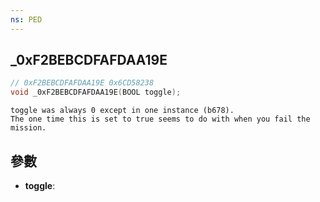 ```yaml
---
ns: PED
---
```

## _0xF2BEBCDFAFDAA19E

```c
// 0xF2BEBCDFAFDAA19E 0x6CD58238
void _0xF2BEBCDFAFDAA19E(BOOL toggle);
```

```
toggle was always 0 except in one instance (b678).  
The one time this is set to true seems to do with when you fail the mission.  
```

## 參數
* **toggle**: 

